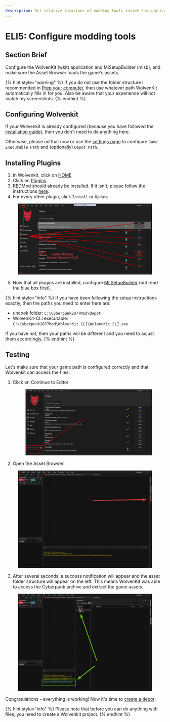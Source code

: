 ```yaml
---
description: Set relative locations of modding tools inside the applications
---
```


# ELI5: Configure modding tools

## Section Brief

Configure the WolvenKit (wkit) application and MlSetupBuilder (mlsb), and make sure the Asset Browser loads the game's assets.

{% hint style="warning" %}
If you do not use the folder structure I recommended in [Prep your computer](prep-your-computer.md#steps), then use whatever path WolvenKit automatically fills in for you. Also be aware that your experience will not match my screenshots.
{% endhint %}

## Configuring Wolvenkit

If your Wolvenkit is already configured (because you have followed the [installation guide](../download.md#first-launch-tl-dr)), then you don't need to do anything here.

Otherwise, please od that now or use the [settings page](../../wolvenkit-app/settings.md) to configure `Game Executable Path` and (optionally) `Depot Path`.

## Installing Plugins

1. In Wolvenkit, click on [HOME](../../wolvenkit-app/home/)
2. Click on [Plugins](../../wolvenkit-app/home/#plugins)
3. REDMod should already be installed. If it isn't, please follow the instructions [here](https://app.gitbook.com/s/4gzcGtLrr90pVjAWVdTc/for-mod-users/users-modding-cyberpunk-2077/redmod#installation).
4. For every other plugin, click `Install` or `Update`.

<figure><img src="../../.gitbook/assets/ELI5_GetStart_Config_S03.png" alt=""><figcaption></figcaption></figure>

5. Now that all plugins are installed, configure [MLSetupBuilder](https://app.gitbook.com/s/4gzcGtLrr90pVjAWVdTc/for-mod-creators/modding-tools/mlsetup-builder) (but read the blue box first).

{% hint style="info" %}
If you have been following the setup instructions exactly, then the paths you need to enter here are:&#x20;

* uncook folder: `C:\Cyberpunk2077Mod\Depot`&#x20;
* WolvenKit-CLI executable: `C:\Cyberpunk2077Mod\WolvenKit.CLI\WolvenKit.CLI.exe`&#x20;

If you have not, then your paths will be different and you need to adjust them accordingly.
{% endhint %}

## Testing

Let's make sure that your game path is configured correctly and that Wolvenkit can access the files:

1.  Click on Continue to Editor

    <figure><img src="../../.gitbook/assets/ELI5_GetStart_Config_S07.png" alt=""><figcaption></figcaption></figure>
2. Open the Asset Browser

<figure><img src="../../.gitbook/assets/eli5_GetStart_Config_S08.png" alt=""><figcaption></figcaption></figure>

3. After several seconds, a success notification will appear and the asset folder structure will appear on the left. This means WolvenKit was able to access the Cyberpunk archive and extract the game assets.

<figure><img src="../../.gitbook/assets/eli5_GetStart_Config_S09 (1).png" alt=""><figcaption></figcaption></figure>

Congratulations - everything is working! Now it's time to [create a depot](../../wolvenkit-app/usage/create-depot/).

{% hint style="info" %}
Please note that before you can do anything with files, you need to create a Wolvenkit project.
{% endhint %}

